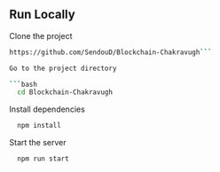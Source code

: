 
## Run Locally

Clone the project

```bash
https://github.com/SendouD/Blockchain-Chakravugh```

Go to the project directory

```bash
  cd Blockchain-Chakravugh
```

Install dependencies

```bash
  npm install
```

Start the server

```bash
  npm run start
```


